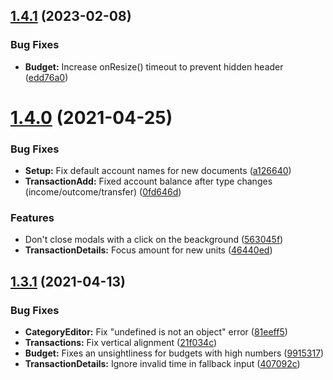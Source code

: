 ## [1.4.1](https://github.com/ubud-app/client/compare/v1.4.0...v1.4.1) (2023-02-08)


### Bug Fixes

* **Budget:** Increase onResize() timeout to prevent hidden header ([edd76a0](https://github.com/ubud-app/client/commit/edd76a01557aaab3bb368a1cd0ede6b500aedc35))

# [1.4.0](https://github.com/ubud-app/client/compare/v1.3.1...v1.4.0) (2021-04-25)


### Bug Fixes

* **Setup:** Fix default account names for new documents ([a126640](https://github.com/ubud-app/client/commit/a1266406e1039865714521ef22bbf749776b029a))
* **TransactionAdd:** Fixed account balance after type changes (income/outcome/transfer) ([0fd646d](https://github.com/ubud-app/client/commit/0fd646d20f46c44577479b598d2747535bd8e4ec))


### Features

* Don't close modals with a click on the beackground ([563045f](https://github.com/ubud-app/client/commit/563045f5a29a2ad5ffacead7ef7c519e3c2afb23))
* **TransactionDetails:** Focus amount for new units ([46440ed](https://github.com/ubud-app/client/commit/46440edecaedc3e6109d18f287b60f8e01c6a422))

## [1.3.1](https://github.com/ubud-app/client/compare/v1.3.0...v1.3.1) (2021-04-13)


### Bug Fixes

* **CategoryEditor:** Fix "undefined is not an object" error ([81eeff5](https://github.com/ubud-app/client/commit/81eeff52d5d86c20dbf14e8c00d69d9c3bef7a95))
* **Transactions:** Fix vertical alignment ([21f034c](https://github.com/ubud-app/client/commit/21f034cc0764921fb50eb9d745ee14ceee0af11f))
* **Budget:** Fixes an unsightliness for budgets with high numbers ([9915317](https://github.com/ubud-app/client/commit/99153177dc881f9b0df438399de4c73be86df42e))
* **TransactionDetails:** Ignore invalid time in fallback input ([407092c](https://github.com/ubud-app/client/commit/407092ca8c70e660c061864b500f7017f897d1de))
